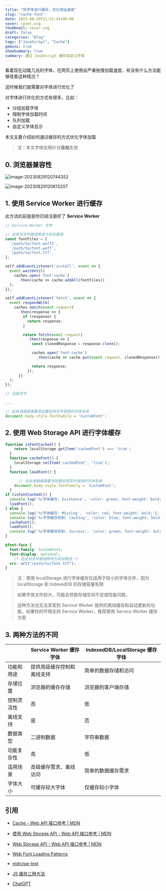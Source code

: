 ```yaml
---
title: "将字体进行缓存，优化网站速度"
slug: "cache-font"
date: 2023-08-29T11:51:43+08:00
cover: cover.svg
thumbnail: cover.svg
draft: false
categories: "Blog"
tags: ["JavaScript", "Cache"]
gemini: true
showSummary: true
summary: 通过 JavaScript 缓存自定义字体
---
```


看着现在动辄几兆的字体，在网页上使用会严重拖慢加载速度，有没有什么方法能够改善这种情况？

这时候我们就需要对字体进行优化了

对字体进行优化的方式有很多，比如：

* 分组加载字体
* 限制字体加载时间
* 队列加载
* 自定义字体显示

本文主要介绍如何通过缓存的方式优化字体加载

> 注：本文字体应用针对**全站**生效

## 0. 浏览器兼容性

![image-20230829120744352](https://dogefs.s3.ladydaily.com/hajeekn/storage/202308291207392.png)

![image-20230829120813207](https://dogefs.s3.ladydaily.com/hajeekn/storage/202308291208231.png)

## 1. 使用 Service Worker 进行缓存

此方法的前提是你已经注册好了 **Service Worker**

```javascript
// Service Worker 文件

// 此处将文件路径修改为实际路径 
const fontFiles = [
  '/path/to/font.woff2',
  '/path/to/font.woff',
  '/path/to/font.ttf',
];

self.addEventListener('install', event => {
  event.waitUntil(
    caches.open('font-cache')
      .then(cache => cache.addAll(fontFiles))
  );
});

self.addEventListener('fetch', event => {
  event.respondWith(
    caches.match(event.request)
      .then(response => {
        if (response) {
          return response;
        }

        return fetch(event.request)
          .then(response => {
            const clonedResponse = response.clone();

            caches.open('font-cache')
              .then(cache => cache.put(event.request, clonedResponse));

            return response;
          });
      })
  );
});
```

```javascript
// 注册文件

...

// 此处请根据需要添加要在网页中使用的字体名称
document.body.style.fontFamily = 'CustomFont';
```

## 2. 使用 Web Storage API 进行字体缓存

```javascript
function isFontCached() {
    return localStorage.getItem('cachedFont') === 'true';
  }
  function cacheFont() {
    localStorage.setItem('cachedFont', 'true');
  }
  function loadFont() {

      // 此处请根据需要添加要在网页中使用的字体名称
    document.body.style.fontFamily = 'CustomFont';
  }
if (isFontCached()) {
  console.log('%c字体缓存: Existence', 'color: green; font-weight: bold;');
  loadFont();
} else {
  console.log('%c字体缓存: Missing', 'color: red; font-weight: bold;');
  console.log('%c字体缓存机制: Caching', 'color: blue; font-weight: bold;');
  cacheFont();
  loadFont();
  console.log('%c字体缓存机制: Success', 'color: green; font-weight: bold;');
}


```

```css
@font-face {
  font-family: CustomFont;
  font-display: optional;
    /* 此处将文件路径修改为实际路径 */
  src: url("/path/to/font.ttf");
}
```

> 注：使用 localStorage 进行字体缓存仅适用于较小的字体文件，因为 localStorage 和 IndexedDB 的存储容量有限
>
> 如果字体文件较大，可能会导致存储空间不足或性能问题。
>
> 这种方法也无法享受到 Service Worker 提供的离线缓存和自动更新的功能，如果你的环境支持 Service Worker，推荐使用 Service Worker 缓存方案

## 3. 两种方法的不同

|            | Service Worker 缓存字体    | IndexedDB/LocalStorage 缓存字体 |
| ---------- | -------------------------- | ------------------------------- |
| 功能和用途 | 提供高级缓存控制和离线支持 | 简单的数据存储和访问            |
| 存储位置   | 浏览器的缓存存储           | 浏览器的客户端存储              |
| 控制灵活性 | 高                         | 低                              |
| 离线支持   | 是                         | 否                              |
| 数据类型   | 二进制数据                 | 字符串数据                      |
| 功能复杂性 | 高                         | 低                              |
| 适用场景   | 高级缓存需求、离线访问     | 简单的数据缓存需求              |
| 字体大小   | 可缓存较大字体             | 仅缓存较小字体                  |

## 引用

* [Cache - Web API 接口参考 | MDN](https://developer.mozilla.org/zh-CN/docs/Web/API/Cache)
* [使用 Web Storage API - Web API 接口参考 | MDN](https://developer.mozilla.org/zh-CN/docs/Web/API/Web_Storage_API/Using_the_Web_Storage_API#%E5%9F%BA%E6%9C%AC%E6%A6%82%E5%BF%B5)

* [Web Storage API - Web API 接口参考 | MDN](https://developer.mozilla.org/zh-CN/docs/Web/API/Web_Storage_API)

* [Web Font Loading Patterns](https://www.bramstein.com/writing/web-font-loading-patterns.html)
* [mdn/sw-test](https://github.com/mdn/sw-test)

* [JS 缓存三种方法](https://blog.csdn.net/qq_41241504/article/details/109266650)

* [ChatGPT](https://openai.com/chatgpt)

